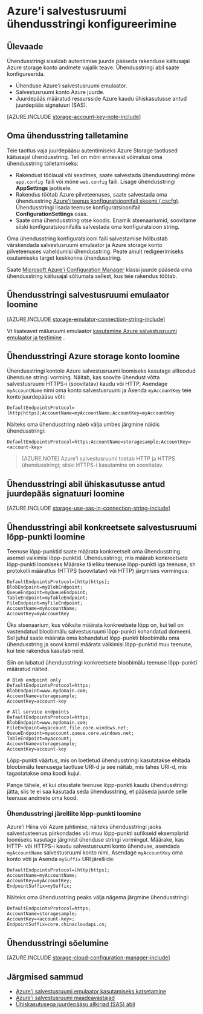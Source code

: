 <properties 
    pageTitle="Ühendusstringi Azure mäluruumi konfigureerimine | Microsoft Azure'i"
    description="Ühendusstringi Azure storage konto konfigureerimine. Ühendusstringi sisaldab autentida salvestusruumi konto juurdepääsu oma rakendusest käitusajal vajalik teave."
    services="storage"
    documentationCenter=""
    authors="tamram"
    manager="carmonm"
    editor="tysonn"/>

<tags
    ms.service="storage"
    ms.workload="storage"
    ms.tgt_pltfrm="na"
    ms.devlang="na"
    ms.topic="article"
    ms.date="10/18/2016"
    ms.author="tamram"/>

# <a name="configure-azure-storage-connection-strings"></a>Azure'i salvestusruumi ühendusstringi konfigureerimine

## <a name="overview"></a>Ülevaade

Ühendusstringi sisaldab autentimise juurde pääseda rakenduse käitusajal Azure storage konto andmete vajalik teave. Ühendusstringi abil saate konfigureerida.

- Ühenduse Azure'i salvestusruumi emulaator.
- Salvestusruumi konto Azure juurde.
- Juurdepääs määratud ressursside Azure kaudu ühiskasutusse antud juurdepääs signatuuri (SAS).

[AZURE.INCLUDE [storage-account-key-note-include](../../includes/storage-account-key-note-include.md)]

## <a name="storing-your-connection-string"></a>Oma ühendusstring talletamine

Teie taotlus vaja juurdepääsu autentimiseks Azure Storage taotlused käitusajal ühendusstring. Teil on mõni erinevaid võimalusi oma ühendusstring talletamiseks:

- Rakendust töölaual või seadmes, saate salvestada ühendusstringi mõne `app.config `faili või mõne `web.config` faili. Lisage ühendusstringi **AppSettings** jaotisele.
- Rakendus töötab Azure pilveteenuses, saate salvestada oma ühendusstring [Azure'i teenus konfiguratsioonifail skeemi (.cscfg)](https://msdn.microsoft.com/library/ee758710.aspx). Ühendusstringi lisada teenuse konfiguratsioonifail **ConfigurationSettings** osas.
- Saate oma ühendusstring otse koodis. Enamik stsenaariumid, soovitame siiski konfiguratsioonifailis salvestada oma konfiguratsioon string.

Oma ühendusstring konfiguratsiooni faili salvestamise hõlbustab värskendada salvestusruumi emulaator ja Azure storage konto pilveteenuses vaheldumisi ühendusstring. Peate ainult redigeerimiseks osutamiseks target keskkonna ühendusstring.

Saate [Microsoft Azure'i Configuration Manager](https://www.nuget.org/packages/Microsoft.WindowsAzure.ConfigurationManager/) klassi juurde pääseda oma ühendusstring käitusajal sõltumata sellest, kus teie rakendus töötab.

## <a name="create-a-connection-string-to-the-storage-emulator"></a>Ühendusstringi salvestusruumi emulaator loomine

[AZURE.INCLUDE [storage-emulator-connection-string-include](../../includes/storage-emulator-connection-string-include.md)]

Vt lisateavet mäluruumi emulaator [kasutamine Azure salvestusruumi emulaator ja testimine](storage-use-emulator.md) .

## <a name="create-a-connection-string-to-an-azure-storage-account"></a>Ühendusstringi Azure storage konto loomine

Ühendusstringi kontole Azure salvestusruumi loomiseks kasutage alltoodud ühenduse stringi vorming. Näitab, kas soovite ühendust võtta salvestusruumi HTTPS-i (soovitatav) kaudu või HTTP, Asendage `myAccountName` nimi oma konto salvestusruumi ja Asenda `myAccountKey` teie konto juurdepääsu võti:

    DefaultEndpointsProtocol=[http|https];AccountName=myAccountName;AccountKey=myAccountKey

Näiteks oma ühendusstring näeb välja umbes järgmine näidis ühendusstringi:

    DefaultEndpointsProtocol=https;AccountName=storagesample;AccountKey=<account-key>

> [AZURE.NOTE] Azure'i salvestusruumi toetab HTTP ja HTTPS ühendusstringi; siiski HTTPS-i kasutamine on soovitatav.

## <a name="create-a-connection-string-using-a-shared-access-signature"></a>Ühendusstringi abil ühiskasutusse antud juurdepääs signatuuri loomine

[AZURE.INCLUDE [storage-use-sas-in-connection-string-include](../../includes/storage-use-sas-in-connection-string-include.md)]

## <a name="creating-a-connection-string-to-an-explicit-storage-endpoint"></a>Ühendusstringi abil konkreetsete salvestusruumi lõpp-punkti loomine

Teenuse lõpp-punktid saate määrata konkreetselt oma ühendusstring asemel vaikimisi lõpp-punktid. Ühendusstringi, mis määrab konkreetsete lõpp-punkti loomiseks Määrake täieliku teenuse lõpp-punkti iga teenuse, sh protokolli määratlus (HTTPS (soovitatav) või HTTP) järgmises vormingus:

    DefaultEndpointsProtocol=[http|https];
    BlobEndpoint=myBlobEndpoint;
    QueueEndpoint=myQueueEndpoint;
    TableEndpoint=myTableEndpoint;
    FileEndpoint=myFileEndpoint;
    AccountName=myAccountName;
    AccountKey=myAccountKey

Üks stsenaarium, kus võiksite määrata konkreetsete lõpp on, kui teil on vastendatud bloobimälu salvestusruumi lõpp-punkti kohandatud domeeni. Sel juhul saate määrata oma kohandatud lõpp-punkti bloobimälu oma ühendusstring ja soovi korral määrata vaikimisi lõpp-punktid muu teenuse, kui teie rakendus kasutab neid.

Siin on lubatud ühendusstringi konkreetsete bloobimälu teenuse lõpp-punkti määratud näited.

    # Blob endpoint only
    DefaultEndpointsProtocol=https;
    BlobEndpoint=www.mydomain.com;
    AccountName=storagesample;
    AccountKey=account-key

    # All service endpoints
    DefaultEndpointsProtocol=https;
    BlobEndpoint=www.mydomain.com;
    FileEndpoint=myaccount.file.core.windows.net;
    QueueEndpoint=myaccount.queue.core.windows.net;
    TableEndpoint=myaccount;
    AccountName=storagesample;
    AccountKey=account-key

Lõpp-punkti väärtus, mis on loetletud ühendusstringi kasutatakse ehitada bloobimälu teenusega taotluse URI-d ja see näitab, mis tahes URI-d, mis tagastatakse oma koodi kujul.

Pange tähele, et kui otsustate teenuse lõpp-punkti kaudu ühendusstringi jätta, siis te ei saa kasutada seda ühendusstring, et pääseda juurde selle teenuse andmete oma kood.

### <a name="creating-a-connection-string-with-an-endpoint-suffix"></a>Ühendusstringi järelliite lõpp-punkti loomine

Azure'i Hiina või Azure juhtimise, näiteks ühendusstringi jaoks salvestusteenus piirkondades või muu lõpp-punkti sufikseid eksemplarid loomiseks kasutage järgmist ühenduse stringi vormingut. Määrake, kas HTTP- või HTTPS-i kaudu salvestusruumi konto ühenduse, asendada `myAccountName` salvestusruumi konto nimi, Asendage `myAccountKey` oma konto võti ja Asenda `mySuffix` URI järelliide:


    DefaultEndpointsProtocol=[http|https];
    AccountName=myAccountName;
    AccountKey=myAccountKey;
    EndpointSuffix=mySuffix;


Näiteks oma ühendusstring peaks välja nägema järgmine ühendusstringi:

    DefaultEndpointsProtocol=https;
    AccountName=storagesample;
    AccountKey=<account-key>;
    EndpointSuffix=core.chinacloudapi.cn;

## <a name="parsing-a-connection-string"></a>Ühendusstringi sõelumine

[AZURE.INCLUDE [storage-cloud-configuration-manager-include](../../includes/storage-cloud-configuration-manager-include.md)]


## <a name="next-steps"></a>Järgmised sammud

- [Azure'i salvestusruumi emulaator kasutamiseks katsetamine](storage-use-emulator.md)
- [Azure'i salvestusruumi maadeavastajad](storage-explorers.md)
- [Ühiskasutusega juurdepääsu allkirjad (SAS) abil](storage-dotnet-shared-access-signature-part-1.md)

